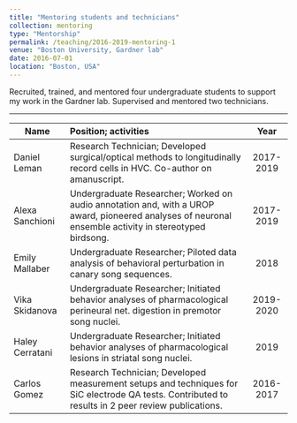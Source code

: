 ```yaml
---
title: "Mentoring students and technicians"
collection: mentoring
type: "Mentorship"
permalink: /teaching/2016-2019-mentoring-1
venue: "Boston University, Gardner lab"
date: 2016-07-01
location: "Boston, USA"
---
```


Recruited, trained, and mentored four undergraduate students to support my work in the Gardner lab. Supervised and mentored two technicians.

---

| Name          | Position; activities | Year  |
| ------------- |:---------------------|:-----:|
| Daniel Leman  | Research Technician; Developed surgical/optical methods to longitudinally record cells in HVC. Co-author on amanuscript. | 2017-2019 |
| Alexa Sanchioni| Undergraduate Researcher; Worked on audio annotation and, with a UROP award, pioneered analyses of neuronal ensemble activity in stereotyped birdsong.|2017-2019 |
| Emily Mallaber | Undergraduate Researcher; Piloted data analysis of behavioral perturbation in canary song sequences. | 2018 |
| Vika Skidanova | Undergraduate Researcher; Initiated behavior analyses of pharmacological perineural net. digestion in premotor song nuclei.|   2019-2020 |
| Haley Cerratani | Undergraduate Researcher; Initiated behavior analyses of pharmacological lesions in striatal song nuclei.|   2019 |
| Carlos Gomez | Research Technician; Developed measurement setups and techniques for SiC electrode QA tests. Contributed to results in 2 peer review publications. | 2016-2017 |
